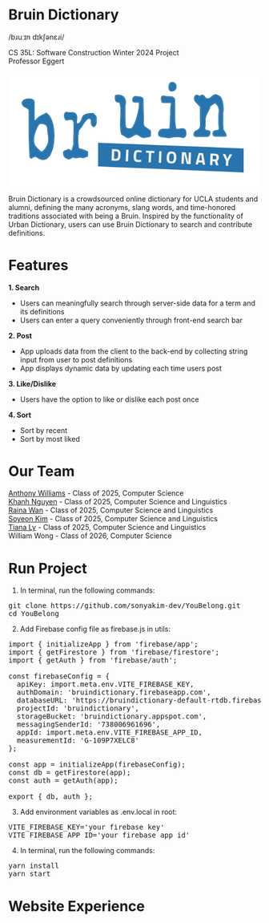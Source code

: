 # Bruin Dictionary
/bɹuːɪn dɪkʃənɛɹi/

CS 35L: Software Construction Winter 2024 Project <br> Professor Eggert

![Local Image](src/assets/color_logo.svg)

Bruin Dictionary is a crowdsourced online dictionary for UCLA students and alumni, defining the many acronyms, slang words, and time-honored traditions associated with being a Bruin. Inspired by the functionality of Urban Dictionary, users can use Bruin Dictionary to search and contribute definitions.

# Features
**1. Search**
+ Users can meaningfully search through server-side data for a term and its definitions
+ Users can enter a query conveniently through front-end search bar <br>

**2. Post**
+ App uploads data from the client to the back-end by collecting string input from user to post definitions
+ App displays dynamic data by updating each time users post <br>

**3. Like/Dislike**
+ Users have the option to like or dislike each post once <br>

**4. Sort**
+ Sort by recent
+ Sort by most liked

# Our Team
[Anthony Williams](https://www.linkedin.com/in/awilliamsworks/) - Class of 2025, Computer Science <br>
[Khanh Nguyen](https://www.linkedin.com/in/khanh-nguyen-794062230/) - Class of 2025, Computer Science and Linguistics <br>
[Raina Wan](https://www.linkedin.com/in/raina-wan-profile/) - Class of 2025, Computer Science and Linguistics <br>
[Soyeon Kim](https://www.linkedin.com/in/sonya-kim/) - Class of 2025, Computer Science and Linguistics <br>
[Tiana Ly](https://www.linkedin.com/in/tianaly/) - Class of 2025, Computer Science and Linguistics <br>
William Wong - Class of 2026, Computer Science

# Run Project
1. In terminal, run the following commands:
<pre>
git clone https://github.com/sonyakim-dev/YouBelong.git
cd YouBelong
</pre>
2. Add Firebase config file as firebase.js in utils:
<pre>
import { initializeApp } from 'firebase/app';
import { getFirestore } from 'firebase/firestore';
import { getAuth } from 'firebase/auth';

const firebaseConfig = {
  apiKey: import.meta.env.VITE_FIREBASE_KEY,
  authDomain: 'bruindictionary.firebaseapp.com',
  databaseURL: 'https://bruindictionary-default-rtdb.firebaseio.com',
  projectId: 'bruindictionary',
  storageBucket: 'bruindictionary.appspot.com',
  messagingSenderId: '738006961696',
  appId: import.meta.env.VITE_FIREBASE_APP_ID,
  measurementId: 'G-109P7XELC8'
};

const app = initializeApp(firebaseConfig);
const db = getFirestore(app);
const auth = getAuth(app);

export { db, auth };
</pre>
3. Add environment variables as .env.local in root:
<pre>
VITE_FIREBASE_KEY='your firebase key'
VITE_FIREBASE_APP_ID='your firebase app id'
</pre>
4. In terminal, run the following commands: 
<pre>
yarn install
yarn start
</pre>

# Website Experience
